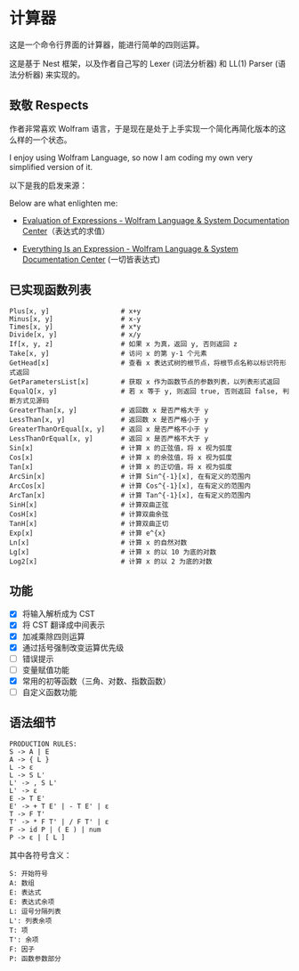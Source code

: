 # 计算器

这是一个命令行界面的计算器，能进行简单的四则运算。

这是基于 Nest 框架，以及作者自己写的 Lexer (词法分析器) 和 LL(1) Parser (语法分析器) 来实现的。

## 致敬 Respects

作者非常喜欢 Wolfram 语言，于是现在是处于上手实现一个简化再简化版本的这么样的一个状态。

I enjoy using Wolfram Language, so now I am coding my own very simplified version of it.

以下是我的启发来源：

Below are what enlighten me:

- [Evaluation of Expressions - Wolfram Language & System Documentation Center](https://reference.wolfram.com/language/tutorial/EvaluationOfExpressions.html)（表达式的求值）

- [Everything Is an Expression - Wolfram Language & System Documentation Center](https://reference.wolfram.com/language/tutorial/Expressions.html) (一切皆表达式)

## 已实现函数列表

```
Plus[x, y]                  # x+y
Minus[x, y]                 # x-y
Times[x, y]                 # x*y
Divide[x, y]                # x/y
If[x, y, z]                 # 如果 x 为真，返回 y, 否则返回 z
Take[x, y]                  # 访问 x 的第 y-1 个元素
GetHead[x]                  # 查看 x 表达式树的根节点，将根节点名称以标识符形式返回
GetParametersList[x]        # 获取 x 作为函数节点的参数列表，以列表形式返回
EqualQ[x, y]                # 若 x 等于 y, 则返回 true, 否则返回 false, 判断方式见源码
GreaterThan[x, y]           # 返回数 x 是否严格大于 y
LessThan[x, y]              # 返回数 x 是否严格小于 y
GreaterThanOrEqual[x, y]    # 返回 x 是否严格不小于 y
LessThanOrEqual[x, y]       # 返回 x 是否严格不大于 y
Sin[x]                      # 计算 x 的正弦值，将 x 视为弧度
Cos[x]                      # 计算 x 的余弦值，将 x 视为弧度
Tan[x]                      # 计算 x 的正切值，将 x 视为弧度
ArcSin[x]                   # 计算 Sin^{-1}[x], 在有定义的范围内
ArcCos[x]                   # 计算 Cos^{-1}[x], 在有定义的范围内
ArcTan[x]                   # 计算 Tan^{-1}[x], 在有定义的范围内
SinH[x]                     # 计算双曲正弦
CosH[x]                     # 计算双曲余弦
TanH[x]                     # 计算双曲正切
Exp[x]                      # 计算 e^{x}
Ln[x]                       # 计算 x 的自然对数
Lg[x]                       # 计算 x 的以 10 为底的对数
Log2[x]                     # 计算 x 的以 2 为底的对数
```

## 功能

- [x] 将输入解析成为 CST
- [x] 将 CST 翻译成中间表示
- [x] 加减乘除四则运算
- [x] 通过括号强制改变运算优先级
- [ ] 错误提示
- [ ] 变量赋值功能
- [x] 常用的初等函数（三角、对数、指数函数）
- [ ] 自定义函数功能

## 语法细节

```
PRODUCTION RULES:
S -> A | E
A -> { L }
L -> ε
L -> S L'
L' -> , S L'
L' -> ε
E -> T E'
E' -> + T E' | - T E' | ε
T -> F T'
T' -> * F T' | / F T' | ε
F -> id P | ( E ) | num
P -> ε | [ L ]
```

其中各符号含义：

```
S: 开始符号
A: 数组
E: 表达式
E: 表达式余项
L: 逗号分隔列表
L': 列表余项
T: 项
T': 余项
F: 因子
P: 函数参数部分
```
